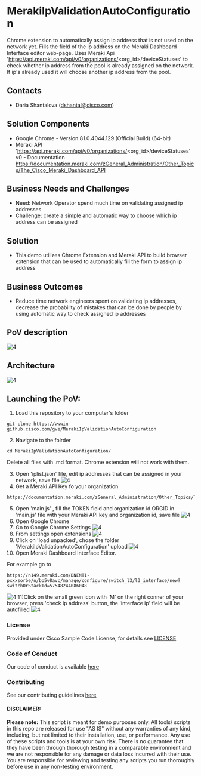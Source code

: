 # MerakiIpValidationAutoConfiguration
Chrome extension to automatically assign ip address that is not used on the network yet. Fills the field of the ip address on the Meraki Dashboard Interface editor web-page. 
Uses Meraki Api 'https://api.meraki.com/api/v0/organizations/<org_id>/deviceStatuses'
to check whether ip address from the pool is already assigned on the network. If ip's already used it will choose another ip address from the pool.

## Contacts
* Daria Shantalova (dshantal@cisco.com)

## Solution Components
* Google Chrome - Version 81.0.4044.129 (Official Build) (64-bit)
* Meraki API 'https://api.meraki.com/api/v0/organizations/<org_id>/deviceStatuses' v0  - Documentation https://documentation.meraki.com/zGeneral_Administration/Other_Topics/The_Cisco_Meraki_Dashboard_API

## Business Needs and Challenges
- Need: Network Operator spend much time on validating assigned ip addresses
- Challenge: create a simple and automatic way to choose which ip address can be assigned


## Solution
- This demo utilizes Chrome Extension and Meraki API to build browser extension that can be used to automatically fill the form to assign ip address


## Business Outcomes
- Reduce time network engineers spent on validating ip addresses, decrease the probability of mistakes that can be done by people by using automatic way to check assigned ip addresses

## PoV description
![4](./images/usecasedescr.png)

## Architecture
![4](./images/arc.png)

## Launching the PoV:
1) Load this repository to your computer's folder
```shell
git clone https://wwwin-github.cisco.com/gve/MerakiIpValidationAutoConfiguration
```
2) Navigate to the folrder
```shell
cd MerakiIpValidationAutoConfiguration/
```
Delete all files with  .md format. Chrome extension will not work with them. 

3) Open 'iplist.json' file, edit ip addresses that can be assigned in your network, save file
![4](./images/iplist.png)
4) Get a Meraki API Key fo your organization 
```shell
https://documentation.meraki.com/zGeneral_Administration/Other_Topics/The_Cisco_Meraki_Dashboard_API
```
5) Open 'main.js' , fill the TOKEN field and organization id ORGID in 'main.js' file with your Meraki API key and organization id, save file
![4](./images/token.png)
6) Open Google Chrome
7) Go to Google Chrome Settings
![4](./images/settings.png)
8) From settings open extensions 
![4](./images/extt.png)
9) Click on 'load unpacked', chose the folder 'MerakiIpValidationAutoConfiguration' upload
![4](./images/load.png)
10) Open Meraki Dashboard Interface Editor.

For example go to 
```shell
https://n149.meraki.com/DNENT1-pxxxsorbe/n/bp5v8avc/manage/configure/switch_l3/l3_interface/new?switchOrStackId=57548244086048
```
![4](./images/front.png)
11)Click on the small green icon with 'M'  on the right conner of your browser, press 'check ip address' button, the 'interface ip' field will be autofilled
![4](./images/finish.png)

### License

Provided under Cisco Sample Code License, for details see [LICENSE](./LICENSE.md)

### Code of Conduct

Our code of conduct is available [here](./CODE_OF_CONDUCT.md)

### Contributing

See our contributing guidelines [here](./CONTRIBUTING.md)


#### DISCLAIMER:

<b>Please note:</b> This script is meant for demo purposes only. All tools/ scripts in this repo are released for use "AS IS" without any warranties of any kind, including, but not limited to their installation, use, or performance. Any use of these scripts and tools is at your own risk. There is no guarantee that they have been through thorough testing in a comparable environment and we are not responsible for any damage or data loss incurred with their use.
You are responsible for reviewing and testing any scripts you run thoroughly before use in any non-testing environment.
